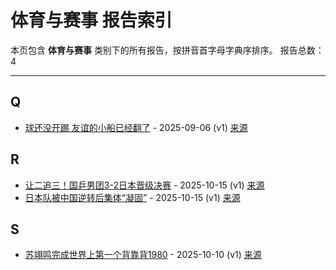 # 体育与赛事 报告索引

本页包含 **体育与赛事** 类别下的所有报告，按拼音首字母字典序排序。
报告总数：4

---

## Q

- [球还没开踢 友谊的小船已经翻了](qiu-huan-mei-kai-ti-you-yi-de-xiao-chuan-yi-jing-fan-liao-2025-09-06--v1.md) - 2025-09-06 (v1) [来源](https://www.baidu.com/s?wd=%E7%90%83%E8%BF%98%E6%B2%A1%E5%BC%80%E8%B8%A2+%E5%8F%8B%E8%B0%8A%E7%9A%84%E5%B0%8F%E8%88%B9%E5%B7%B2%E7%BB%8F%E7%BF%BB%E4%BA%86&sa=fyb_news&rsv_dl=fyb_news)

## R

- [让二追三！国乒男团3-2日本晋级决赛](rang-er-zhui-san-guo-ping-nan-tuan-3-2ri-ben-jin-ji-jue-sai-2025-10-15--v1.md) - 2025-10-15 (v1) [来源](https://www.baidu.com/s?wd=%E8%AE%A9%E4%BA%8C%E8%BF%BD%E4%B8%89%EF%BC%81%E5%9B%BD%E4%B9%92%E7%94%B7%E5%9B%A23-2%E6%97%A5%E6%9C%AC%E6%99%8B%E7%BA%A7%E5%86%B3%E8%B5%9B&sa=fyb_news&rsv_dl=fyb_news)
- [日本队被中国逆转后集体“凝固”](ri-ben-dui-bei-zhong-guo-ni-zhuan-hou-ji-ti-ning-gu-2025-10-15--v1.md) - 2025-10-15 (v1) [来源](https://www.baidu.com/s?wd=%E6%97%A5%E6%9C%AC%E9%98%9F%E8%A2%AB%E4%B8%AD%E5%9B%BD%E9%80%86%E8%BD%AC%E5%90%8E%E9%9B%86%E4%BD%93%E2%80%9C%E5%87%9D%E5%9B%BA%E2%80%9D&sa=fyb_news&rsv_dl=fyb_news)

## S

- [苏翊鸣完成世界上第一个背靠背1980](su-yi-ming-wan-cheng-shi-jie-shang-di-yi-ge-bei-kao-bei-1980-2025-10-10--v1.md) - 2025-10-10 (v1) [来源](https://www.baidu.com/s?wd=%E8%8B%8F%E7%BF%8A%E9%B8%A3%E5%AE%8C%E6%88%90%E4%B8%96%E7%95%8C%E4%B8%8A%E7%AC%AC%E4%B8%80%E4%B8%AA%E8%83%8C%E9%9D%A0%E8%83%8C1980&sa=fyb_news&rsv_dl=fyb_news)
